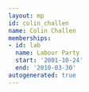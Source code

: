 ```yaml
---
layout: mp
id: colin_challen
name: Colin Challen
memberships:
- id: lab
  name: Labour Party
  start: '2001-10-24'
  end: '2010-03-30'
autogenerated: true
---
```

